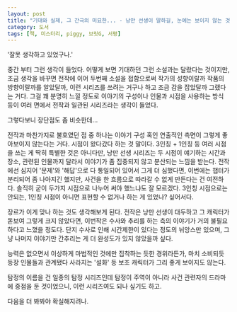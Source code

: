 ```yaml
---
layout: post
title: "기대와 실제, 그 간극의 미묘한... - 낭만 선생이 말하길, 눈에는 보이지 않는 것"
category: 도서
tags: [책, 미스터리, piggy, 브릿G, 서평]
---
```


'잘못 생각하고 있었구나.'

중간 부터 그런 생각이 들었다.
어떻게 보면 기대하던 그런 소설과는 달랐다는 것이지만,
조금 생각을 바꾸면 전작에 이어 두번째 소설을 접함으로써
작가의 성향이랄까 작품의 방향이랄까를 알았달까,
이런 시리즈를 쓰려는 거구나 하고 조금 감을 잡았달까 그랬다는 거다.
그걸 꽤 분명히 느낄 정도로 이야기의 구성이나 인물과 시점을 사용하는 방식 등이
여러 면에서 전작과 일관된 시리즈라는 생각이 들었다.

그렇다보니 장단점도 좀 비슷한데...

전작과 마찬가지로 불호였던 점 중 하나는 이야기 구성 혹인 연출적인 측면이 그렇게 좋아보이지 않는다는 거다.
시점이 왔다갔다 하는 것 말이다.
3인칭 + 1인칭 등 여러 시점을 쓰는 게 딱히 특별한 것은 아니다만,
낭만 선생 시리즈는 두 시점이 얘기하는 시간과 장소, 관련된 인물까지 달라서 이야기가 좀 집중되지 않고 분산되는 느낌을 받는다.
전작에선 심지어 '문제'와 '해답'으로 다 통일되어 있어서 그게 더 심했다면,
이번에는 챕터가 분리되어 좀 나아지긴 했지만,
사건을 한 흐름으로 따라갈 수 없게 만든다는 건 여전하다.
솔직히 굳이 두가지 시점으로 나누어 써야 했느냐도 잘 모르겠다.
3인칭 시점으로는 안되는, 1인칭 시점이 아니면 표현할 수 없거나 하는 게 있었나? 싶어서다.

장르가 이게 맞나 하는 것도 생각해보게 된다.
전작은 낭만 선생이 대두하고 그 캐릭터가 돋보여 그렇게 크지 않았다면,
이번작은 수사와 추리를 하는 측의 이야기가 거의 불필요하다고 느꼈을 정도다.
단지 수사로 인해 시간제한이 있다는 정도의 뉘앙스만 있으며,
그냥 나머지 이야기만 간추리는 게 더 완성도가 있지 않았을까 싶다.

능력은 없으면서 이상하게 마법적인 것에만 집착하는 듯한 경위라든가,
마치 소비되듯 등장 인물들과 관계됐다 사라지는 '설화' 등 보조 캐릭터가 그리 좋게 보이지도 않는다.

탐정의 이름을 건 일종의 탐정 시리즈인데
탐정이 주역이 아니라 사건 관련자의 드라마에 중점을 둔 것이었으니,
이런 시리즈여도 되나 싶기도 하고.

다음을 더 봐봐야 확실해지려나.
